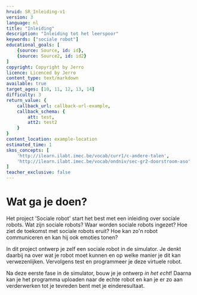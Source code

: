```yaml
---
hruid: SR_Inleiding-v1
version: 3
language: nl
title: "Inleiding"
description: "Inleiding tot het leerspoor"
keywords: ["sociale robot"]
educational_goals: [
    {source: Source, id: id}, 
    {source: Source2, id: id2}
]
copyright: Copyright by Jerro
licence: Licenced by Jerro
content_type: text/markdown
available: true
target_ages: [10, 11, 12, 13, 14]
difficulty: 3
return_value: {
    callback_url: callback-url-example,
    callback_schema: {
        att: test,
        att2: test2
    }
}
content_location: example-location
estimated_time: 1
skos_concepts: [
    'http://ilearn.ilabt.imec.be/vocab/curr1/c-andere-talen', 
    'http://ilearn.ilabt.imec.be/vocab/ondniv/sec-gr2-doorstroom-aso'
]
teacher_exclusive: false
---
```


# Wat ga je doen?

Het project 'Sociale robot' start het best met een inleiding over sociale robots. Wat zijn sociale robots? Waar worden sociale robots ingezet? Hoe ziet de toekomst met sociale robots eruit? Hoe kan zo'n robot communiceren en kan hij ook emoties tonen?

In dit project ontwerp je zelf een sociale robot in de simulator. Je denkt daarbij na over wat je robot moet kunnen en op welke manier je dit  kan verwezenlijken. Vervolgens test en programmeer je deze virtuele robot.

Na deze eerste fase in de simulator, bouw je je ontwerp *in het echt*! Daarna kan je het programma uploaden naar de echte robot en kan je er zo aan verderwerken tot je tevreden bent met je einderesultaat.